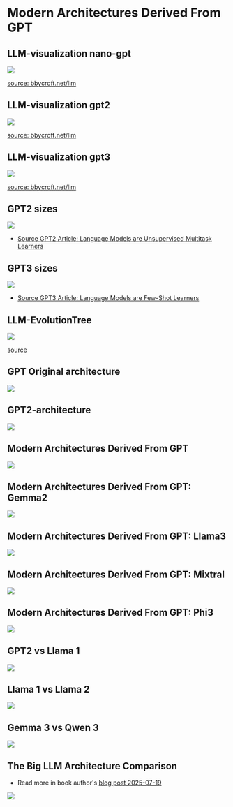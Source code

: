 # Modern Architectures Derived From GPT

## LLM-visualization nano-gpt

![](../images/LLM-visualization-nano-gpt.png)

[source: bbycroft.net/llm](https://bbycroft.net/llm)

## LLM-visualization gpt2

![](../images/LLM-visualization-gpt2.png)

[source: bbycroft.net/llm](https://bbycroft.net/llm)

## LLM-visualization gpt3

![](../images/LLM-visualization-gpt3.png)

[source: bbycroft.net/llm](https://bbycroft.net/llm)

## GPT2 sizes

![](../images/GPT2-sizes.png)

- [Source GPT2 Article: Language Models are Unsupervised Multitask Learners](https://cdn.openai.com/better-language-models/language_models_are_unsupervised_multitask_learners.pdf)


## GPT3 sizes

![](../images/GPT3-sizes.png)

- [Source GPT3 Article: Language Models are Few-Shot Learners](https://arxiv.org/abs/2005.14165)

## LLM-EvolutionTree

![](../images/LLM-EvolutionTree.jpg)

[source](https://github.com/Mooler0410/LLMsPracticalGuide)

## GPT Original architecture

![](../images/GPT-Original-architecture.png)



## GPT2-architecture

![](../images/GPT2-architecture.png)



## Modern Architectures Derived From GPT

![](../images/modern-architectures-derived-from-GPT.png)

## Modern Architectures Derived From GPT: Gemma2

![](../images/modern-architectures-derived-from-GPT-Gemma2.png)

## Modern Architectures Derived From GPT: Llama3

![](../images/modern-architectures-derived-from-GPT-Llama3.png)


## Modern Architectures Derived From GPT: Mixtral

![](../images/modern-architectures-derived-from-GPT-Mixtral.png)

## Modern Architectures Derived From GPT: Phi3

![](../images/modern-architectures-derived-from-GPT-Phi3.png)

## GPT2 vs Llama 1

![](../images/GPT2vsLlama1.png)

## Llama 1 vs Llama 2

![](../images/Llama1-vs-Llama2.png)




## Gemma 3 vs Qwen 3

![](../images/Gemma3vsQwen3.jpeg)


## The Big LLM Architecture Comparison

- Read more in book author's [blog post 2025-07-19](https://magazine.sebastianraschka.com/p/the-big-llm-architecture-comparison)

![](../images/the-big-llm-architecture-comparison.png)

